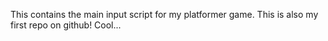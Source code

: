 This contains the main input script for my platformer game.
This is also my first repo on github! Cool...
